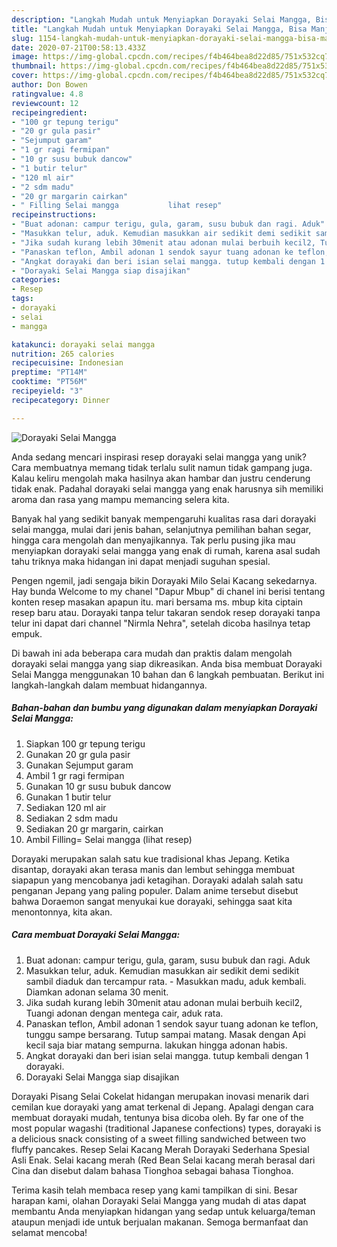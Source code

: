 ```yaml
---
description: "Langkah Mudah untuk Menyiapkan Dorayaki Selai Mangga, Bisa Manjain Lidah"
title: "Langkah Mudah untuk Menyiapkan Dorayaki Selai Mangga, Bisa Manjain Lidah"
slug: 1154-langkah-mudah-untuk-menyiapkan-dorayaki-selai-mangga-bisa-manjain-lidah
date: 2020-07-21T00:58:13.433Z
image: https://img-global.cpcdn.com/recipes/f4b464bea8d22d85/751x532cq70/dorayaki-selai-mangga-foto-resep-utama.jpg
thumbnail: https://img-global.cpcdn.com/recipes/f4b464bea8d22d85/751x532cq70/dorayaki-selai-mangga-foto-resep-utama.jpg
cover: https://img-global.cpcdn.com/recipes/f4b464bea8d22d85/751x532cq70/dorayaki-selai-mangga-foto-resep-utama.jpg
author: Don Bowen
ratingvalue: 4.8
reviewcount: 12
recipeingredient:
- "100 gr tepung terigu"
- "20 gr gula pasir"
- "Sejumput garam"
- "1 gr ragi fermipan"
- "10 gr susu bubuk dancow"
- "1 butir telur"
- "120 ml air"
- "2 sdm madu"
- "20 gr margarin cairkan"
- " Filling Selai mangga           lihat resep"
recipeinstructions:
- "Buat adonan: campur terigu, gula, garam, susu bubuk dan ragi. Aduk"
- "Masukkan telur, aduk. Kemudian masukkan air sedikit demi sedikit sambil diaduk dan tercampur rata. Masukkan madu, aduk kembali. Diamkan adonan selama 30 menit."
- "Jika sudah kurang lebih 30menit atau adonan mulai berbuih kecil2, Tuangi adonan dengan mentega cair, aduk rata."
- "Panaskan teflon, Ambil adonan 1 sendok sayur tuang adonan ke teflon, tunggu sampe bersarang. Tutup sampai matang. Masak dengan Api kecil saja biar matang sempurna. lakukan hingga adonan habis."
- "Angkat dorayaki dan beri isian selai mangga. tutup kembali dengan 1 dorayaki."
- "Dorayaki Selai Mangga siap disajikan"
categories:
- Resep
tags:
- dorayaki
- selai
- mangga

katakunci: dorayaki selai mangga 
nutrition: 265 calories
recipecuisine: Indonesian
preptime: "PT14M"
cooktime: "PT56M"
recipeyield: "3"
recipecategory: Dinner

---
```



![Dorayaki Selai Mangga](https://img-global.cpcdn.com/recipes/f4b464bea8d22d85/751x532cq70/dorayaki-selai-mangga-foto-resep-utama.jpg)

Anda sedang mencari inspirasi resep dorayaki selai mangga yang unik? Cara membuatnya memang tidak terlalu sulit namun tidak gampang juga. Kalau keliru mengolah maka hasilnya akan hambar dan justru cenderung tidak enak. Padahal dorayaki selai mangga yang enak harusnya sih memiliki aroma dan rasa yang mampu memancing selera kita.

Banyak hal yang sedikit banyak mempengaruhi kualitas rasa dari dorayaki selai mangga, mulai dari jenis bahan, selanjutnya pemilihan bahan segar, hingga cara mengolah dan menyajikannya. Tak perlu pusing jika mau menyiapkan dorayaki selai mangga yang enak di rumah, karena asal sudah tahu triknya maka hidangan ini dapat menjadi suguhan spesial.

Pengen ngemil, jadi sengaja bikin Dorayaki Milo Selai Kacang sekedarnya. Hay bunda Welcome to my chanel &#34;Dapur Mbup&#34; di chanel ini berisi tentang konten resep masakan apapun itu. mari bersama ms. mbup kita ciptain resep baru atau. Dorayaki tanpa telur takaran sendok resep dorayaki tanpa telur ini dapat dari channel &#34;Nirmla Nehra&#34;, setelah dicoba hasilnya tetap empuk.


Di bawah ini ada beberapa cara mudah dan praktis dalam mengolah dorayaki selai mangga yang siap dikreasikan. Anda bisa membuat Dorayaki Selai Mangga menggunakan 10 bahan dan 6 langkah pembuatan. Berikut ini langkah-langkah dalam membuat hidangannya.

<!--inarticleads1-->

##### Bahan-bahan dan bumbu yang digunakan dalam menyiapkan Dorayaki Selai Mangga:

1. Siapkan 100 gr tepung terigu
1. Gunakan 20 gr gula pasir
1. Gunakan Sejumput garam
1. Ambil 1 gr ragi fermipan
1. Gunakan 10 gr susu bubuk dancow
1. Gunakan 1 butir telur
1. Sediakan 120 ml air
1. Sediakan 2 sdm madu
1. Sediakan 20 gr margarin, cairkan
1. Ambil  Filling= Selai mangga           (lihat resep)


Dorayaki merupakan salah satu kue tradisional khas Jepang. Ketika disantap, dorayaki akan terasa manis dan lembut sehingga membuat siapapun yang mencobanya jadi ketagihan. Dorayaki adalah salah satu penganan Jepang yang paling populer. Dalam anime tersebut disebut bahwa Doraemon sangat menyukai kue dorayaki, sehingga saat kita menontonnya, kita akan. 

<!--inarticleads2-->

##### Cara membuat Dorayaki Selai Mangga:

1. Buat adonan: campur terigu, gula, garam, susu bubuk dan ragi. Aduk
1. Masukkan telur, aduk. Kemudian masukkan air sedikit demi sedikit sambil diaduk dan tercampur rata. - Masukkan madu, aduk kembali. Diamkan adonan selama 30 menit.
1. Jika sudah kurang lebih 30menit atau adonan mulai berbuih kecil2, Tuangi adonan dengan mentega cair, aduk rata.
1. Panaskan teflon, Ambil adonan 1 sendok sayur tuang adonan ke teflon, tunggu sampe bersarang. Tutup sampai matang. Masak dengan Api kecil saja biar matang sempurna. lakukan hingga adonan habis.
1. Angkat dorayaki dan beri isian selai mangga. tutup kembali dengan 1 dorayaki.
1. Dorayaki Selai Mangga siap disajikan


Dorayaki Pisang Selai Cokelat hidangan merupakan inovasi menarik dari cemilan kue dorayaki yang amat terkenal di Jepang. Apalagi dengan cara membuat dorayaki mudah, tentunya bisa dicoba oleh. By far one of the most popular wagashi (traditional Japanese confections) types, dorayaki is a delicious snack consisting of a sweet filling sandwiched between two fluffy pancakes. Resep Selai Kacang Merah Dorayaki Sederhana Spesial Asli Enak. Selai kacang merah (Red Bean Selai kacang merah berasal dari Cina dan disebut dalam bahasa Tionghoa sebagai bahasa Tionghoa. 

Terima kasih telah membaca resep yang kami tampilkan di sini. Besar harapan kami, olahan Dorayaki Selai Mangga yang mudah di atas dapat membantu Anda menyiapkan hidangan yang sedap untuk keluarga/teman ataupun menjadi ide untuk berjualan makanan. Semoga bermanfaat dan selamat mencoba!
